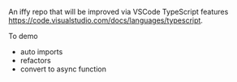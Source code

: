 An iffy repo that will be improved via VSCode TypeScript features https://code.visualstudio.com/docs/languages/typescript.
 
To demo

- auto imports
- refactors
- convert to async function